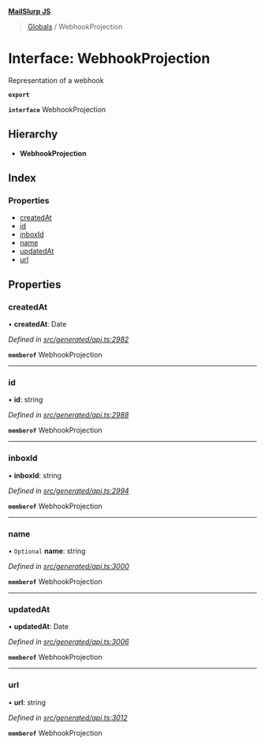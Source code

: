 **[MailSlurp JS](../README.md)**

> [Globals](../README.md) / WebhookProjection

# Interface: WebhookProjection

Representation of a webhook

**`export`** 

**`interface`** WebhookProjection

## Hierarchy

* **WebhookProjection**

## Index

### Properties

* [createdAt](webhookprojection.md#createdat)
* [id](webhookprojection.md#id)
* [inboxId](webhookprojection.md#inboxid)
* [name](webhookprojection.md#name)
* [updatedAt](webhookprojection.md#updatedat)
* [url](webhookprojection.md#url)

## Properties

### createdAt

•  **createdAt**: Date

*Defined in [src/generated/api.ts:2982](https://github.com/mailslurp/mailslurp-client/blob/717d89d/src/generated/api.ts#L2982)*

**`memberof`** WebhookProjection

___

### id

•  **id**: string

*Defined in [src/generated/api.ts:2988](https://github.com/mailslurp/mailslurp-client/blob/717d89d/src/generated/api.ts#L2988)*

**`memberof`** WebhookProjection

___

### inboxId

•  **inboxId**: string

*Defined in [src/generated/api.ts:2994](https://github.com/mailslurp/mailslurp-client/blob/717d89d/src/generated/api.ts#L2994)*

**`memberof`** WebhookProjection

___

### name

• `Optional` **name**: string

*Defined in [src/generated/api.ts:3000](https://github.com/mailslurp/mailslurp-client/blob/717d89d/src/generated/api.ts#L3000)*

**`memberof`** WebhookProjection

___

### updatedAt

•  **updatedAt**: Date

*Defined in [src/generated/api.ts:3006](https://github.com/mailslurp/mailslurp-client/blob/717d89d/src/generated/api.ts#L3006)*

**`memberof`** WebhookProjection

___

### url

•  **url**: string

*Defined in [src/generated/api.ts:3012](https://github.com/mailslurp/mailslurp-client/blob/717d89d/src/generated/api.ts#L3012)*

**`memberof`** WebhookProjection
